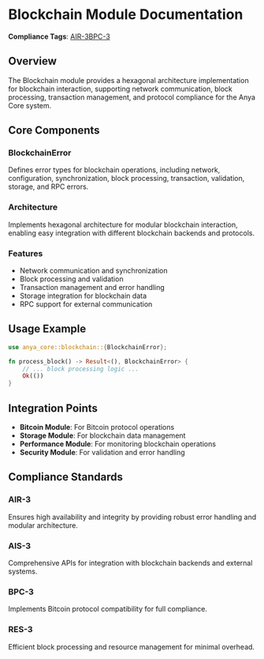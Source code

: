 # Blockchain Module Documentation

**Compliance Tags**: [AIR-3][AIS-3][BPC-3][RES-3]

[AIS-3]: #ais-3 "Application Integration Standard Level 3"
[RES-3]: #res-3 "Resource Efficiency Standard Level 3"

## Overview

The Blockchain module provides a hexagonal architecture implementation for blockchain interaction, supporting network communication, block processing, transaction management, and protocol compliance for the Anya Core system.

## Core Components

### BlockchainError

Defines error types for blockchain operations, including network, configuration, synchronization, block processing, transaction, validation, storage, and RPC errors.

### Architecture

Implements hexagonal architecture for modular blockchain interaction, enabling easy integration with different blockchain backends and protocols.

### Features

- Network communication and synchronization
- Block processing and validation
- Transaction management and error handling
- Storage integration for blockchain data
- RPC support for external communication

## Usage Example

```rust
use anya_core::blockchain::{BlockchainError};

fn process_block() -> Result<(), BlockchainError> {
    // ... block processing logic ...
    Ok(())
}
```

## Integration Points

- **Bitcoin Module**: For Bitcoin protocol operations
- **Storage Module**: For blockchain data management
- **Performance Module**: For monitoring blockchain operations
- **Security Module**: For validation and error handling

## Compliance Standards

### AIR-3

Ensures high availability and integrity by providing robust error handling and modular architecture.

### AIS-3

Comprehensive APIs for integration with blockchain backends and external systems.

### BPC-3

Implements Bitcoin protocol compatibility for full compliance.

### RES-3

Efficient block processing and resource management for minimal overhead.
